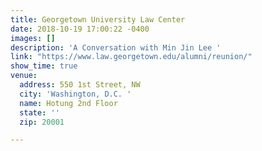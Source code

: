 ```yaml
---
title: Georgetown University Law Center
date: 2018-10-19 17:00:22 -0400
images: []
description: 'A Conversation with Min Jin Lee '
link: "https://www.law.georgetown.edu/alumni/reunion/"
show_time: true
venue:
  address: 550 1st Street, NW
  city: 'Washington, D.C. '
  name: Hotung 2nd Floor
  state: ''
  zip: 20001

---
```

